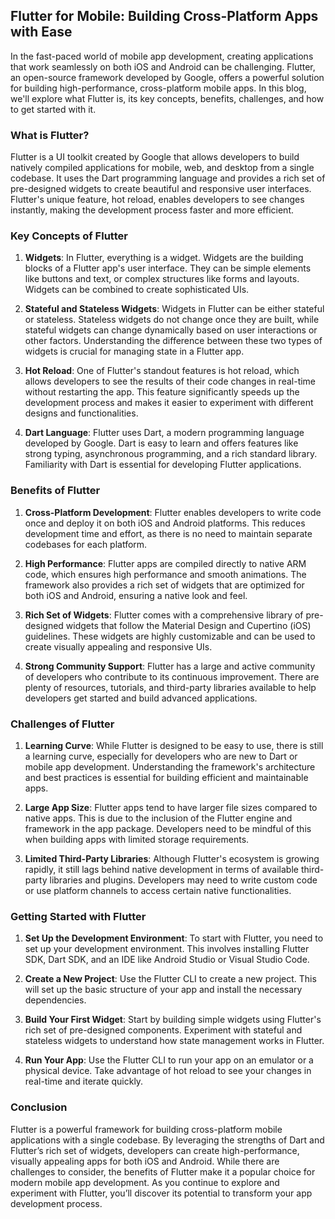 ## **Flutter for Mobile: Building Cross-Platform Apps with Ease**

In the fast-paced world of mobile app development, creating applications that work seamlessly on both iOS and Android can be challenging. Flutter, an open-source framework developed by Google, offers a powerful solution for building high-performance, cross-platform mobile apps. In this blog, we'll explore what Flutter is, its key concepts, benefits, challenges, and how to get started with it.

### **What is Flutter?**

Flutter is a UI toolkit created by Google that allows developers to build natively compiled applications for mobile, web, and desktop from a single codebase. It uses the Dart programming language and provides a rich set of pre-designed widgets to create beautiful and responsive user interfaces. Flutter's unique feature, hot reload, enables developers to see changes instantly, making the development process faster and more efficient.

### **Key Concepts of Flutter**

1. **Widgets**: In Flutter, everything is a widget. Widgets are the building blocks of a Flutter app's user interface. They can be simple elements like buttons and text, or complex structures like forms and layouts. Widgets can be combined to create sophisticated UIs.

2. **Stateful and Stateless Widgets**: Widgets in Flutter can be either stateful or stateless. Stateless widgets do not change once they are built, while stateful widgets can change dynamically based on user interactions or other factors. Understanding the difference between these two types of widgets is crucial for managing state in a Flutter app.

3. **Hot Reload**: One of Flutter's standout features is hot reload, which allows developers to see the results of their code changes in real-time without restarting the app. This feature significantly speeds up the development process and makes it easier to experiment with different designs and functionalities.

4. **Dart Language**: Flutter uses Dart, a modern programming language developed by Google. Dart is easy to learn and offers features like strong typing, asynchronous programming, and a rich standard library. Familiarity with Dart is essential for developing Flutter applications.

### **Benefits of Flutter**

1. **Cross-Platform Development**: Flutter enables developers to write code once and deploy it on both iOS and Android platforms. This reduces development time and effort, as there is no need to maintain separate codebases for each platform.

2. **High Performance**: Flutter apps are compiled directly to native ARM code, which ensures high performance and smooth animations. The framework also provides a rich set of widgets that are optimized for both iOS and Android, ensuring a native look and feel.

3. **Rich Set of Widgets**: Flutter comes with a comprehensive library of pre-designed widgets that follow the Material Design and Cupertino (iOS) guidelines. These widgets are highly customizable and can be used to create visually appealing and responsive UIs.

4. **Strong Community Support**: Flutter has a large and active community of developers who contribute to its continuous improvement. There are plenty of resources, tutorials, and third-party libraries available to help developers get started and build advanced applications.

### **Challenges of Flutter**

1. **Learning Curve**: While Flutter is designed to be easy to use, there is still a learning curve, especially for developers who are new to Dart or mobile app development. Understanding the framework's architecture and best practices is essential for building efficient and maintainable apps.

2. **Large App Size**: Flutter apps tend to have larger file sizes compared to native apps. This is due to the inclusion of the Flutter engine and framework in the app package. Developers need to be mindful of this when building apps with limited storage requirements.

3. **Limited Third-Party Libraries**: Although Flutter's ecosystem is growing rapidly, it still lags behind native development in terms of available third-party libraries and plugins. Developers may need to write custom code or use platform channels to access certain native functionalities.

### **Getting Started with Flutter**

1. **Set Up the Development Environment**: To start with Flutter, you need to set up your development environment. This involves installing Flutter SDK, Dart SDK, and an IDE like Android Studio or Visual Studio Code.

2. **Create a New Project**: Use the Flutter CLI to create a new project. This will set up the basic structure of your app and install the necessary dependencies.

3. **Build Your First Widget**: Start by building simple widgets using Flutter's rich set of pre-designed components. Experiment with stateful and stateless widgets to understand how state management works in Flutter.

4. **Run Your App**: Use the Flutter CLI to run your app on an emulator or a physical device. Take advantage of hot reload to see your changes in real-time and iterate quickly.

### **Conclusion**

Flutter is a powerful framework for building cross-platform mobile applications with a single codebase. By leveraging the strengths of Dart and Flutter’s rich set of widgets, developers can create high-performance, visually appealing apps for both iOS and Android. While there are challenges to consider, the benefits of Flutter make it a popular choice for modern mobile app development. As you continue to explore and experiment with Flutter, you’ll discover its potential to transform your app development process.